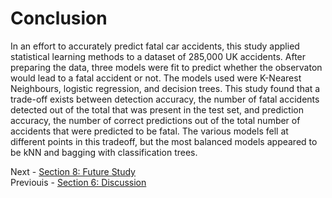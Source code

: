 # Conclusion

In an effort to accurately predict fatal car accidents, this study applied statistical learning methods to a dataset of 285,000 UK accidents. After preparing the data, three models were fit to predict whether the observaton would lead to a fatal accident or not. The models used were K-Nearest Neighbours, logistic regression, and decision trees. This study found that a trade-off exists between detection accuracy, the number of fatal accidents detected out of the total that was present in the test set, and prediction accuracy, the number of correct predictions out of the total number of accidents that were predicted to be fatal. The various models fell at different points in this tradeoff, but the most balanced models appeared to be kNN and bagging with classification trees.

Next - [Section 8: Future Study](s8_future_study.md)  
Previouis - [Section 6: Discussion](s6_discussion.md)